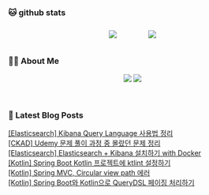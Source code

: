 
###  🐱 github stats  

<div id="main" align="center">
    <img src="https://github-readme-stats.vercel.app/api?username=peterica&count_private=true&show_icons=true&theme=radical"
        style="height: auto; margin-left: 20px; margin-right: 20px; padding: 10px;"/>
    <img src="https://github-readme-stats.vercel.app/api/top-langs/?username=peterica&layout=compact"   
        style="height: auto; margin-left: 20px; margin-right: 20px; padding: 10px;"/>
</div>

###  💁‍♀️ About Me  
<p align="center">
    <a href="https://peterica.tistory.com/"><img src="https://img.shields.io/badge/Blog-FF5722?style=flat-square&logo=Blogger&logoColor=white"/></a>
    <a href="mailto:ilovefran.ofm@gmail.com"><img src="https://img.shields.io/badge/Gmail-d14836?style=flat-square&logo=Gmail&logoColor=white&link=ilovefran.ofm@gmail.com"/></a>
</p>

<br>

### 📕 Latest Blog Posts   

<a href ="https://peterica.tistory.com/291"> [Elasticsearch] Kibana Query Language 사용법 정리 </a> <br><a href ="https://peterica.tistory.com/729"> [CKAD] Udemy 문제 풀이 과정 중 몰랐던 문제 정리 </a> <br><a href ="https://peterica.tistory.com/727"> [Elasticsearch] Elasticsearch + Kibana 설치하기 with Docker </a> <br><a href ="https://peterica.tistory.com/738"> [Kotlin] Spring Boot Kotlin 프로젝트에 ktlint 설정하기 </a> <br><a href ="https://peterica.tistory.com/737"> [Kotlin] Spring MVC, Circular view path 에러 </a> <br><a href ="https://peterica.tistory.com/736"> [Kotlin] Spring Boot와 Kotlin으로 QueryDSL 페이징 처리하기 </a> <br>